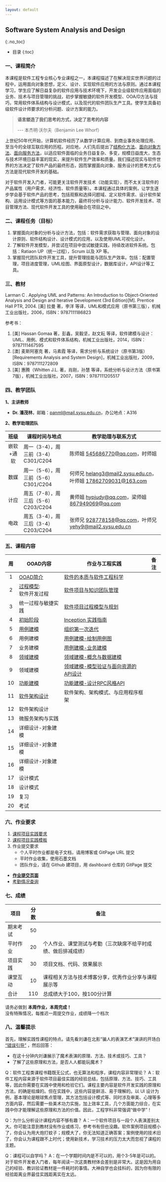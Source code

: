 ```yaml
---
layout: default
---
```


## Software System Analysis and Design
{:.no_toc}

* 目录
{:toc}

### 一、课程简介

本课程是软件工程专业核心专业课程之一，本课程描述了在解决现实世界问题的过程中，运用面向对象思想，定义、设计、实现软件应用的方法与原则。通过本课程学习，学生应了解日益复杂的软件应用与技术环境下，开发企业级软件应用面临的业务、技术与项目管理的挑战，初步掌握敏捷的软件开发模型、OOA/D方法与技巧，常用软件体系结构与设计模式，以及现代的软件团队生产工具。使学生具备初级软件设计师要求的分析问题、设计方案的能力。

> **语言塑造了我们思考的方式，决定了思考的内容**  
>   
> --- 本杰明·沃尔夫（Benjamin Lee Whorf）

上世纪50年代开始，计算机软件经历了从数学计算应用、到商业事务处理应用、至当今的全球互联应用的历程。对应地，人们先后提出了[结构化方法](https://en.wikipedia.org/wiki/Structured_analysis)、[面向对象方法](https://en.wikipedia.org/wiki/Object-oriented_analysis_and_design)、[面向服务方法](https://en.wikipedia.org/wiki/Service-oriented_modeling)，以适应软件面临的业务日益复杂、多变，规模日益庞大，生态与技术环境日益丰富的现实，来提升软件生产效率和质量。我们描述现实与软件世界的方法决定了软件产品的最终形态，因而掌握面向对象、服务设计的思考方式与方法是现代软件开发的基础。

对于软件开发入门者，可能更关注软件开发技术（功能实现），而不太关注软件的产品属性（用户需求、经济性、软件质量等）。本课程通过具体的案例，让学生逐步学会基于软件产品的思考，包括观察和选择问题域、定义软件需求、设计软件架构、运用设计模式等方面的基本能力，最终将分析与设计能力、软件开发技术、项目管理方法、现代软件开发工具的使用融合在项目之中。

### 二、课程任务（目标）

1. 掌握面向对象的分析与设计方法，包括：软件需求获取与管理、面向对象的设计原则、软件结构设计、设计模式的应用，以及使用UML可视化设计。
2. 了解软件开发模型，并尝试在项目中尝试敏捷实践，持续改进软件系统。包括：Ratiaon UP（统一过程），Scrum 以及 XP 等。
3. 掌握现代团队软件开发工具，提升管理技能与团队生产效率。包括：配置管理，项目进度管理，UML绘图、界面原型设计，数据库设计，API设计等工具。

### 三、教材

Larman C . Applying UML and Patterns: An Introduction to Object-Oriented Analysis and Design and Iterative Development (3rd Edition)[M]. Prentice Hall PTR, 2004. [美] 拉曼 著，李洋 等译，UML和模式应用（原书第三版），机械工业出版社，2006，ISBN：9787111186823

参考书：

1. [美] Hassan Gomaa 著，彭鑫，吴毅坚，赵文耘 等译，软件建模与设计：UML、用例、模式和软件体系结构，机械工业出版社，2014，ISBN：9787111467595
2. [澳] 麦斯阿塞克 著，马素霞 等译，需求分析与系统设计（原书第3版） [Requirements Analysis and System Design]，机械工业出版社，2009，ISBN：9787111272809
3. [美] 惠腾（Whitten J.L. 著，肖刚，孙慧 等译，系统分析与设计方法（原书第7版），机械工业出版社，2007，ISBN：9787111205517

### 四、教学团队

**1、主讲教师**

* **Dr. 潘茂林**，邮箱：panml@mail.sysu.edu.cn，办公地点：A316

**2、教学助理团队**

| 班级 |课程时间与地点|  教学助理与联系方式 |
|:--------:| ----------- | ------------ |
| 嵌软+通软 |  周一（3-4），周三前（3-4） C301/C204  | 陈师姐 545686770@qq.com，时师姐 |
| 数媒 |  周一（5-6），周三前（5-6） C301/C204  | 何师兄 helang3@mail2.sysu.edu.cn，叶师姐 17862709031@163.com |
| 计应 | 周五（7-8），周三后（5-6）  C203/C204 | 黄师姐 hypjudy@qq.com，梁师姐 867949069@qq.com |
| 电政 | 周五（3-4），周三后（3-4）  C203/C204 | 张师兄 928778158@qq.com，叶师兄 yehy9@mail2.sysu.edu.cn |

### 五、课程内容

| 周 | OOAD内容 | 作业与工程实践 | 备注 |
|:--:| ---- | ---- | ---- |
| 1 | [OOAD简介](slides/01-ooad-intro.pdf) | [软件的本质与软件工程科学](https://sysu-swsad.github.io/swad-guide/01-nature-software) | &emsp;|
| 2 | [过程模型](slides/02-process.pdf): <br> 软件开发过程  | [软件项目与知识团队管理](https://sysu-swsad.github.io/swad-guide/02-prject-team) | &emsp;|
| 3 | 统一过程与敏捷实践  | [软件项目过程模型与规划](https://sysu-swsad.github.io/swad-guide/03-project-process) | &emsp;|
| 4 | [初始阶段](slides/03-inception.pdf)  | [Inception 实践指南](https://sysu-swsad.github.io/swad-guide/04-inception) | &emsp;|
| 5 | [用例建模](slides/04-usecase.pdf)  | [组织第一次迭代](https://sysu-swsad.github.io/swad-guide/05-first-iteration) | &emsp;|
| 6 | 用例建模  | [用例建模-绘制用例图](https://sysu-swsad.github.io/swad-guide/06-usecase-modeling) | &emsp;|
| 7 | 业务建模  | [用例建模-业务建模](https://sysu-swsad.github.io/swad-guide/07-usecase-modeling) | &emsp;|
| 8 | [领域建模](slides/05-domain.pdf)  | [领域建模-概念与数据建模](https://sysu-swsad.github.io/swad-guide/08-domain-modeling) | &emsp;|
| 9 | 领域建模  | [领域建模-模型验证与面向资源的API设计](https://sysu-swsad.github.io/swad-guide/09-domain-modeling) | &emsp;|
| 10 | [功能建模](slides/06-function.pdf)  | [功能建模-设计RPC风格API](https://sysu-swsad.github.io/swad-guide/10-functional-modeling) | &emsp;|
| 11 | [软件架构设计](slides/07-architecture.pdf)  | 软件架构、架构模式、与应用程序框架  | &emsp;|
| 12 | 软件架构设计  |  | &emsp;|
| 13 | 微服务架构与实践  |  | &emsp;|
| 14 | 详细设计-对象建模  |  | &emsp;|
| 15 | 详细设计-对象建模  |  | &emsp;|
| 16 | 详细设计-对象建模  |  | &emsp;|
| 17 | 设计模式  |  | &emsp;|
| 18 | 设计模式  |  | &emsp;|
| 19 | 复习  |  | &emsp;|
| 20 | 考试  |  | &emsp;|

### 六、作业要求

1. [课程项目实践要求](https://sysu-swsad.github.io/swad-guide/00-project-intro)
2. [课程项目实践模板](https://sysu-swsad.github.io/dashboard/)
3. 作业提交要求
    - 个人平时作业都是电子文档，请用博客或 GitPage URL 提交
    - 平时作业收集，使用石墨文档    
    - 团队作业，请在 Github 建项目，用 dashboard 仓库的 GitPage 提交

* **[作业提交页面](2019assignments)**
* [考勤情况查询](https://shimo.im/sheets/lOSJQ79Nv1caO0xL/)

### 七、成绩

|项目 | 分数 | 备注 |
| --- |:---:| -- |
| 期末考试 | 50 | &emsp; |
| 平时作业 | 20 | 个人作业、课堂测试与考勤（三次缺席不给平时成绩、做后排减成绩） |
| 项目实践 | 30 | 项目文档、代码、效果展示 |
| 课堂互动 | 10 | 课程相关方法与技术博客分享，优秀作业分享与课程展示等 |
| 合计 | 110 | 总成绩大于100，按100分计算 |

请务必做到 **本周作业，本周完成！**  
没有特殊情况，每推迟一周提交作业，成绩降一个档次

### 八、温馨提示

首先，理解实践性课程的特点。请先看刘谦在北影“骗人的表演艺术”演讲的开场白 [“错误引导”](https://v.vzuu.com/video/1079868250250256384) ，然后回答：

* 在这十分钟内刘谦展示了魔术表演的原理、方法、技术或技巧、工具？
* 了解了这些原理和方法，是否人人都能玩魔术？

Q：软件工程类课程书籍既无公式，也无算法和程序，课程内容非常理论？
A：软件工程内容来源于软件项目最佳实践的经验总结，包括原理、方法、技巧、工具等，因此你需要在实践中使用和检验它们。课程主要内容是软件开发实践的原理和方法，的确是枯燥的。但在实践中，这些内容是鲜活、易于理解的。以 UI 设计为例，基本理论是眼球焦点管理，其方法包括设计模式等、同时涉及审美、心理等多方面内容，然后需要一些美术功力实施，加上效率工具，几个方面能力综合，在实践中你才能理解这些原理和方法的价值。因此，工程学科非常强调“做中学”！

Q：为什么分析设计课程内容不够有趣？
A：一个软件项目与一段个人表演差别太大。你可能注意到教材没有作业或练习，参考书有但也没趣。软件案例项目规模小了，你会认为用大炮打蚊子；规模大了，你无法知道正确答案；案例使用的技术旧了，你会认为课程跟不上时代；使用新技术，学习技术的压力太大而忽视了课程的主题。

Q：课程可以自学吗？
A：在一个学期时间内是不可以的，用个3-5年是可以的。对于软件开发者入门者，每年阅读一次这类教材体会差别是非常大。这是因为用自己的经验、教训验证教材是一件耗时的事情。大神自学也会挂科的，因为你有限的经验距离业界最佳实践距离实在太远。




